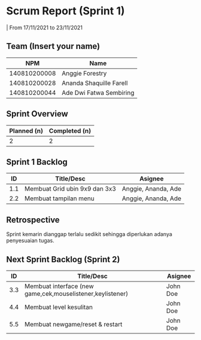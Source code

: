 # Scrum Report (Sprint 1)
| From 17/11/2021 to 23/11/2021

## Team (Insert your name)
| NPM           | Name                    |
| ------------- |-------------------------|
| 140810200008  | Anggie Forestry         |
| 140810200028  | Ananda Shaquille Farell |
| 140810200044  | Ade Dwi Fatwa Sembiring |

## Sprint Overview
| Planned (n)   | Completed (n) |
| ------------- |-------------- |
| 2             | 2             |

## Sprint 1 Backlog

| ID  | Title/Desc                                | Asignee             | 
| --- | ----------------------------------------- | ------------------- | 
| 1.1 | Membuat Grid ubin 9x9 dan 3x3             | Anggie, Ananda, Ade | 
| 2.2 | Membuat tampilan menu                     | Anggie, Ananda, Ade |


## Retrospective 

Sprint kemarin dianggap terlalu sedikit sehingga diperlukan adanya penyesuaian tugas. 

## Next Sprint Backlog (Sprint 2)
| ID  | Title/Desc                                                  | Asignee             | 
| --- | ----------------------------------------------------------- | ------------------- | 
| 3.3 | Membuat interface (new game,cek,mouselistener,keylistener)  | John Doe            |
| 4.4 | Membuat level kesulitan                                     | John Doe            |
| 5.5 | Membuat newgame/reset & restart                             | John Doe            |